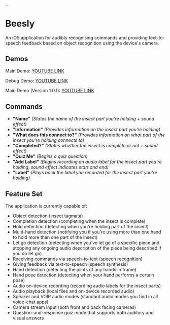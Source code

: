 <img src="/Users/andrepham/Desktop/Repos/LemonApp/beesly_splash.png" alt="beesly_splash" style="zoom:10%;" />

# Beesly

An iOS application for audibly recognising commands and providing text-to-speech feedback based on object recognition using the device's camera.

## Demos

Main Demo: [YOUTUBE LINK](https://youtu.be/TjlqPy4F1xg)

Debug Demo: [YOUTUBE LINK](https://youtube.com/watch?v=f7iVb2a4-H8?feature=share)

Main Demo (Version 1.0.1): [YOUTUBE LINK](https://youtu.be/MiDen_XEZX8)

## Commands

* **"Name"** *(States the name of the insect part you're holding + sound effect)*
* **"Information"** *(Provides information on the insect part you're holding)*
* **"What does this connect to?"** *(Provides information on what part of the insect you're holding connects to)*
* **"Completed?"** *(States whether the insect is complete or not + sound effect)*
* **"Quiz Me"** *(Begins a quiz question)*
* **"Add Label"** *(Begins recording an audio label for the insect part you're holding, sound effect indicates start and end)*
* **"Label"** *(Plays back the label you recorded for the insect part you're holding)*

## Feature Set

The application is currently capable of:

* Object detection (insect tagmata)
* Completion detection (completing when the insect is complete)
* Hold detection (detecting when you're holding part of the insect)
* Multi-hand detection (notifying you if you're using more than one hand to hold more than one part of the insect)
* Let go detection (detecting when you've let go of a specific piece and stopping any ongoing audio description of the piece being described if you do let go)
* Receiving commands via speech-to-text (speech recognition)
* Giving feedback via text-to-speech (speech synthesis)
* Hand detection (detecting the joints of any hands in frame)
* Hand pose detection (detecting when your hand performs a certain pose)
* Audio on-device recording (recording audio labels for the insect parts)
* Audio playback (local files and on-device recorded audio) 
* Speaker and VOIP audio modes (standard audio modes you find in all voice-chat apps) 
* Camera stream input (both front and back facing cameras)
* Question-and-response quiz mode that supports both auditory and visual answers
